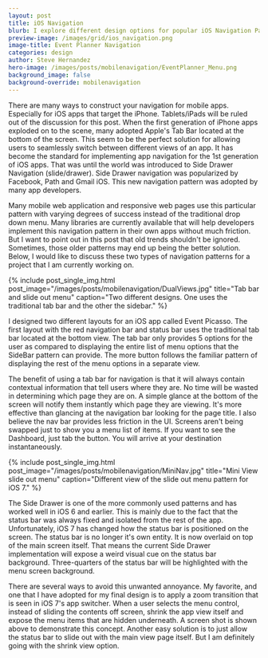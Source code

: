 ```yaml
---
layout: post
title: iOS Navigation
blurb: I explore different design options for popular iOS Navigation Patterns. 
preview-image: /images/grid/ios_navigation.png
image-title: Event Planner Navigation
categories: design
author: Steve Hernandez
hero-image: /images/posts/mobilenavigation/EventPlanner_Menu.png
background_image: false
background-override: mobilenavigation
---
```


There are many ways to construct your navigation for mobile apps.  Especially for iOS apps that target the iPhone. Tablets/iPads will be ruled out of the discussion for this post. When the first generation of iPhone apps exploded on to the scene, many adopted Apple's Tab Bar located at the bottom of the screen.  This seem to be the perfect solution for allowing users to seamlessly switch between different views of an app. It has become the standard for implementing app navigation for the 1st generation of iOS apps. That was until the world was introduced to Side Drawer Navigation (slide/drawer).  Side Drawer navigation was popularized by Facebook, Path and Gmail iOS. This new navigation pattern was adopted by many app developers. 

Many mobile web application and responsive web pages use this particular pattern with varying degrees of success instead of the traditional drop down menu.  Many libraries are currently available that will help developers implement this navigation pattern in their own apps without much friction. But I want to point out in this post that old trends shouldn't be ignored.  Sometimes, those older patterns may end up being the better solution.  Below, I would like to discuss these two types of navigation patterns for a project that I am currently working on.  

{% include post_single_img.html post_image="/images/posts/mobilenavigation/DualViews.jpg" title="Tab bar and slide out menu" caption="Two different designs. One uses the traditional tab bar and the other the sidebar." %}

I designed two different layouts for an iOS app called Event Picasso.  The first layout with the red navigation bar and status bar uses the traditional tab bar located at the bottom view.  The tab bar only provides 5 options for the user as compared to displaying the entire list of menu options that the SideBar pattern can provide. The more button follows the familiar pattern of displaying the rest of the menu options in a separate view.  

The benefit of using a tab bar for navigation is that it will always contain contextual information that tell users where they are. No time will be wasted in determining which page they are on. A simple glance at the bottom of the screen will notify them instantly which page they are viewing. It's more effective than glancing at the navigation bar looking for the page title. I also believe the nav bar provides less friction in the UI. Screens aren't being swapped just to show you a menu list of items. If you want to see the Dashboard, just tab the button. You will arrive at your destination instantaneously.  

{% include post_single_img.html post_image="/images/posts/mobilenavigation/MiniNav.jpg" title="Mini View slide out menu" caption="Different view of the slide out menu pattern for iOS 7." %}

The Side Drawer is one of the more commonly used patterns and has worked well in iOS 6 and earlier.  This is mainly due to the fact that the status bar was always fixed and isolated from the rest of the app. Unfortunately, iOS 7 has changed how the status bar is positioned on the screen. The status bar is no longer it's own entity. It is now overlaid on top of the main screen itself.  That means the current Side Drawer implementation will expose a weird visual cue on the status bar background. Three-quarters of the status bar will be highlighted with the menu screen background. 

There are several ways to avoid this unwanted  annoyance. My favorite, and one that I have adopted for my final design is to apply a zoom transition that is seen in iOS 7's app switcher. When a user selects the menu control, instead of sliding the contents off screen, shrink the app view itself and expose the menu items that are hidden underneath. A screen shot is shown above to demonstrate this concept. Another easy solution is to just allow the status bar to slide out with the main view page itself. But I am definitely going with the shrink view option.  